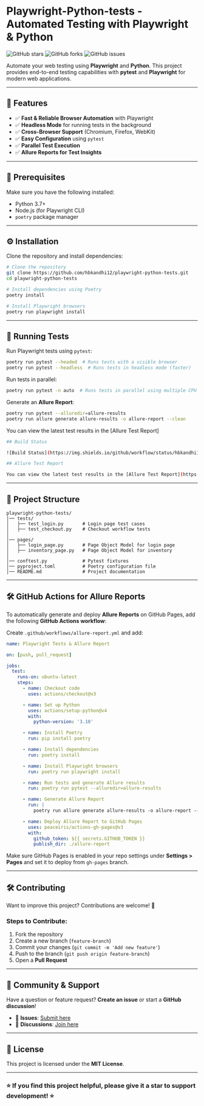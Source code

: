 # Playwright-Python-tests - Automated Testing with Playwright & Python

![GitHub stars](https://img.shields.io/github/stars/hbkandhi12/playwright-python-tests?style=social)
![GitHub forks](https://img.shields.io/github/forks/hbkandhi12/playwright-python-tests?style=social)
![GitHub issues](https://img.shields.io/github/issues/hbkandhi12/playwright-python-tests)

Automate your web testing using **Playwright** and **Python**. This project provides end-to-end testing capabilities with **pytest** and **Playwright** for modern web applications.

---

## 🚀 Features
- ✅ **Fast & Reliable Browser Automation** with Playwright
- ✅ **Headless Mode** for running tests in the background
- ✅ **Cross-Browser Support** (Chromium, Firefox, WebKit)
- ✅ **Easy Configuration** using `pytest`
- ✅ **Parallel Test Execution**
- ✅ **Allure Reports for Test Insights**

---

## 📌 Prerequisites
Make sure you have the following installed:
- Python 3.7+
- Node.js (for Playwright CLI)
- `poetry` package manager

---

## ⚙️ Installation
Clone the repository and install dependencies:
```bash
# Clone the repository
git clone https://github.com/hbkandhi12/playwright-python-tests.git
cd playwright-python-tests

# Install dependencies using Poetry
poetry install

# Install Playwright browsers
poetry run playwright install
```

---

## 🚀 Running Tests
Run Playwright tests using `pytest`:
```bash
poetry run pytest --headed  # Runs tests with a visible browser
poetry run pytest --headless  # Runs tests in headless mode (faster)
```

Run tests in parallel:
```bash
poetry run pytest -n auto  # Runs tests in parallel using multiple CPU cores
```

Generate an **Allure Report**:
```bash
poetry run pytest --alluredir=allure-results
poetry run allure generate allure-results -o allure-report --clean
```
You can view the latest test results in the [Allure Test Report]
```bash
## Build Status

![Build Status](https://img.shields.io/github/workflow/status/hbkandhi12/playwright-python-tests/Playwright%20-%20Pytest%20automation%20suite)

## Allure Test Report

You can view the latest test results in the [Allure Test Report](https://hbkandhi12.github.io/playwright-python-tests/allure-report/).

```
---

## 📁 Project Structure
```
playwright-python-tests/
│── tests/
│   ├── test_login.py       # Login page test cases
│   ├── test_checkout.py    # Checkout workflow tests
│
│── pages/
│   ├── login_page.py       # Page Object Model for login page
│   ├── inventory_page.py   # Page Object Model for inventory
│
│── conftest.py             # Pytest fixtures
│── pyproject.toml          # Poetry configuration file
│── README.md               # Project documentation
```

---

## 🛠️ GitHub Actions for Allure Reports
To automatically generate and deploy **Allure Reports** on GitHub Pages, add the following **GitHub Actions workflow**:

Create `.github/workflows/allure-report.yml` and add:
```yaml
name: Playwright Tests & Allure Report

on: [push, pull_request]

jobs:
  test:
    runs-on: ubuntu-latest
    steps:
      - name: Checkout code
        uses: actions/checkout@v3

      - name: Set up Python
        uses: actions/setup-python@v4
        with:
          python-version: '3.10'

      - name: Install Poetry
        run: pip install poetry

      - name: Install dependencies
        run: poetry install

      - name: Install Playwright browsers
        run: poetry run playwright install

      - name: Run tests and generate Allure results
        run: poetry run pytest --alluredir=allure-results

      - name: Generate Allure Report
        run: |
          poetry run allure generate allure-results -o allure-report --clean

      - name: Deploy Allure Report to GitHub Pages
        uses: peaceiris/actions-gh-pages@v3
        with:
          github_token: ${{ secrets.GITHUB_TOKEN }}
          publish_dir: ./allure-report
```

Make sure GitHub Pages is enabled in your repo settings under **Settings > Pages** and set it to deploy from `gh-pages` branch.

---

## 🛠️ Contributing
Want to improve this project? Contributions are welcome! 🚀

### Steps to Contribute:
1. Fork the repository
2. Create a new branch (`feature-branch`)
3. Commit your changes (`git commit -m 'Add new feature'`)
4. Push to the branch (`git push origin feature-branch`)
5. Open a **Pull Request**

---

## 📢 Community & Support
Have a question or feature request? **Create an issue** or start a **GitHub discussion**!

- 📌 **Issues**: [Submit here](https://github.com/hbkandhi12/playwright-python-tests/issues)
- 💬 **Discussions**: [Join here](https://github.com/hbkandhi12/playwright-python-tests/discussions)

---

## 📜 License
This project is licensed under the **MIT License**.

---

### ⭐ If you find this project helpful, please give it a **star** to support development! ⭐

